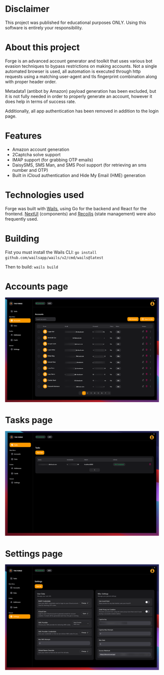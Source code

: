 # Disclaimer
This project was published for educational purposes ONLY. Using this software is entirely your responsibility. 

# About this project
Forge is an advanced account generator and toolkit that uses various bot evasion techniques to bypass restrictions on making accounts. Not a single automated browser is used, all automation is executed through http requests using a matching user-agent and tls fingerprint combination along with proper header order. 

Metadata1 (antibot by Amazon) payload generation has been excluded, but it is not fully needed in order to properly generate an account, however it does help in terms of success rate.

Additionally, all app authentication has been removed in addition to the login page.

# Features
- Amazon account generation
- 2Captcha solve support
- IMAP support (for grabbing OTP emails)
- DaisySMS, SMS Man, and SMS Pool support (for retrieving an sms number and OTP)
- Built in iCloud authentication and Hide My Email (HME) generation

# Technologies used
Forge was built with [Wails](https://wails.io/), using Go for the backend and React for the frontend. [NextUI](https://nextui.org/) (components) and [Recoiljs](https://recoiljs.org/) (state management) were also frequently used.

# Building
Fist you must install the Wails CLI:
``go install github.com/wailsapp/wails/v2/cmd/wails@latest``

Then to build:
``wails build``

# Accounts page
![alt text](https://github.com/Johnw7789/forge/blob/main/frontend/images/accounts.png)

# Tasks page
![alt text](https://github.com/Johnw7789/forge/blob/main/frontend/images/tasks.png)

# Settings page
![alt text](https://github.com/Johnw7789/forge/blob/main/frontend/images/settings.png)
